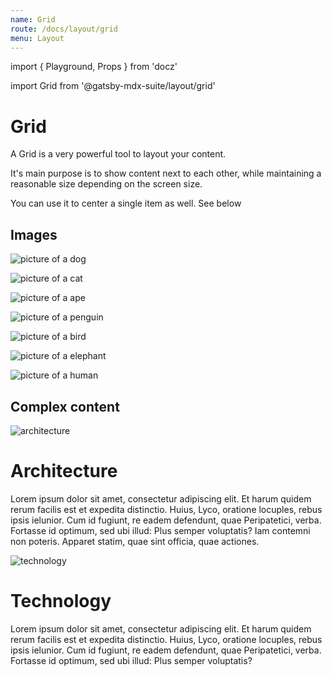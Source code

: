 ```yaml
---
name: Grid
route: /docs/layout/grid
menu: Layout
---
```


import { Playground, Props } from 'docz'

import Grid from '@gatsby-mdx-suite/layout/grid'

# Grid

A Grid is a very powerful tool to layout your content.

It's main purpose is to show content next to each other, while maintaining a reasonable size depending on the screen size.

You can use it to center a single item as well. See below

<Props of={Grid} />

## Images

<Playground>
  <Grid minWidth="100px" maxWidth="180px" center>

![picture of a dog](https://source.unsplash.com/400x300/weekly?dog)

![picture of a cat](https://source.unsplash.com/400x300/weekly?cat)

![picture of a ape](https://source.unsplash.com/400x300/weekly?ape)

![picture of a penguin](https://source.unsplash.com/400x300/weekly?penguin)

![picture of a bird](https://source.unsplash.com/400x300/weekly?bird)

![picture of a elephant](https://source.unsplash.com/400x300/weekly?elephant)

![picture of a human](https://source.unsplash.com/400x300/weekly?human)

  </Grid>
</Playground>

## Complex content

<Playground>
  <Grid>
  <div>

![architecture](https://source.unsplash.com/800x600/weekly?architecture)

# Architecture

Lorem ipsum dolor sit amet, consectetur adipiscing elit. Et harum quidem rerum facilis est et expedita distinctio. Huius, Lyco, oratione locuples, rebus ipsis ielunior. Cum id fugiunt, re eadem defendunt, quae Peripatetici, verba. Fortasse id optimum, sed ubi illud: Plus semper voluptatis? Iam contemni non poteris. Apparet statim, quae sint officia, quae actiones.

  </div>
  <div>

![technology](https://source.unsplash.com/800x600/weekly?technology)

# Technology

Lorem ipsum dolor sit amet, consectetur adipiscing elit. Et harum quidem rerum facilis est et expedita distinctio. Huius, Lyco, oratione locuples, rebus ipsis ielunior. Cum id fugiunt, re eadem defendunt, quae Peripatetici, verba. Fortasse id optimum, sed ubi illud: Plus semper voluptatis?

  </div>
  </Grid>
</Playground>
